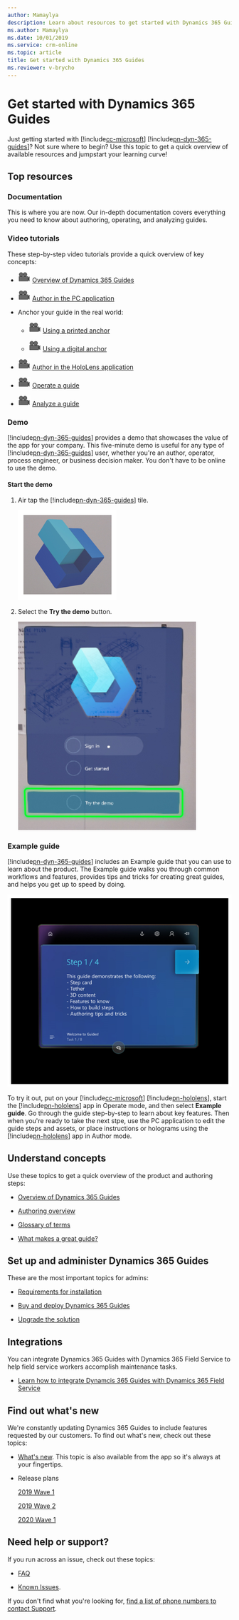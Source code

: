 ```yaml
---
author: Mamaylya
description: Learn about resources to get started with Dynamics 365 Guides
ms.author: Mamaylya
ms.date: 10/01/2019
ms.service: crm-online
ms.topic: article
title: Get started with Dynamics 365 Guides
ms.reviewer: v-brycho
---
```


# Get started with Dynamics 365 Guides

Just getting started with [!include[cc-microsoft](../includes/cc-microsoft.md)] [!include[pn-dyn-365-guides](../includes/pn-dyn-365-guides.md)]? Not sure where to begin? Use this topic to get a quick overview of available resources and jumpstart your learning curve!

## Top resources

### Documentation

This is where you are now. Our in-depth documentation covers everything you need to know about authoring, operating, and analyzing guides. 

### Video tutorials

These step-by-step video tutorials provide a quick overview of key concepts: 
 
  - ![Video camera graphic](media/video-camera.PNG "Video camera graphic") [Overview of Dynamics 365 Guides]()
  
  - ![Video camera graphic](media/video-camera.PNG "Video camera graphic") [Author in the PC application]()
  
  - Anchor your guide in the real world:
  
    - ![Video camera graphic](media/video-camera.PNG "Video camera graphic") [Using a printed anchor]()
   
    - ![Video camera graphic](media/video-camera.PNG "Video camera graphic") [Using a digital anchor]()
   
  - ![Video camera graphic](media/video-camera.PNG "Video camera graphic") [Author in the HoloLens application]()
  
  - ![Video camera graphic](media/video-camera.PNG "Video camera graphic") [Operate a guide]()
  
  - ![Video camera graphic](media/video-camera.PNG "Video camera graphic") [Analyze a guide]()

### Demo

[!include[pn-dyn-365-guides](../includes/pn-dyn-365-guides.md)] provides a demo that showcases the value of the app for your company. This five-minute demo is useful for any type of [!include[pn-dyn-365-guides](../includes/pn-dyn-365-guides.md)] user, whether you're an author, operator, process engineer, or business decision maker. You don't have to be online to use the demo. 

#### Start the demo

1. Air tap the [!include[pn-dyn-365-guides](../includes/pn-dyn-365-guides.md)] tile.

   ![Dynamics 365 Guides logo](media/Logo.png "Dynamics 365 Guides logo")

2. Select the **Try the demo** button.

   ![Try the demo button](media/try-demo.PNG "Try the demo button")   
   
### Example guide

[!include[pn-dyn-365-guides](../includes/pn-dyn-365-guides.md)] includes an Example guide that you can use to learn about the product. The Example guide walks you through common workflows and features, provides tips and tricks for creating great guides, and helps you get up to speed by doing.
    
![Example Guide](media/example-guide.PNG "Example Guide")

To try it out, put on your [!include[cc-microsoft](../includes/cc-microsoft.md)] [!include[pn-hololens](../includes/pn-hololens.md)], start the [!include[pn-hololens](../includes/pn-hololens.md)] app in Operate mode, and then select **Example guide**. Go through the guide step-by-step to learn about key features. Then when you're ready to take the next stpe, use the PC application to edit the guide steps and assets, or place instructions or holograms using the [!include[pn-hololens](../includes/pn-hololens.md)] app in Author mode. 

## Understand concepts

Use these topics to get a quick overview of the product and authoring steps:

- [Overview of Dynamics 365 Guides]()

- [Authoring overview]()

- [Glossary of terms]()

- [What makes a great guide?]()

## Set up and administer Dynamics 365 Guides

These are the most important topics for admins:

- [Requirements for installation]()

- [Buy and deploy Dynamics 365 Guides]()

- [Upgrade the solution]()

## Integrations

You can integrate Dynamics 365 Guides with Dynamics 365 Field Service to help field service workers accomplish maintenance tasks.

- [Learn how to integrate Dynamcis 365 Guides with Dynamics 365 Field Service]()

## Find out what's new

We're constantly updating Dynamics 365 Guides to include features requested by our customers. To find out what's new, check out these topics:

- [What's new](). This topic is also available from the app so it's always at your fingertips.

- Release plans

  [2019 Wave 1]()

  [2019 Wave 2]()
  
  [2020 Wave 1]()

## Need help or support?

If you run across an issue, check out these topics:

- [FAQ](faq.md)

- [Known Issues](known-issues.md). 

If you don't find what you're looking for, [find a list of phone numbers to contact Support]().


